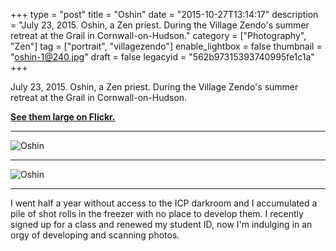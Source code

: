 +++
type = "post"
title = "Oshin"
date = "2015-10-27T13:14:17"
description = "July 23, 2015. Oshin, a Zen priest. During the Village Zendo's summer retreat at the Grail in Cornwall-on-Hudson."
category = ["Photography", "Zen"]
tag = ["portrait", "villagezendo"]
enable_lightbox = false
thumbnail = "oshin-1@240.jpg"
draft = false
legacyid = "562b97315393740995fe1c1a"
+++

<p>July 23, 2015. Oshin, a Zen priest. During the Village Zendo's summer retreat at the Grail in Cornwall-on-Hudson.</p>
<p><a href="https://www.flickr.com/photos/emptysquare/albums/72157657863640133"><strong>See them large on Flickr.</strong></a></p>
<hr />
<p><img style="display:block; margin-left:auto; margin-right:auto;" src="oshin-1.jpg" alt="Oshin" title="Oshin" /></p>
<hr />
<p><img style="display:block; margin-left:auto; margin-right:auto;" src="oshin-2.jpg" alt="Oshin" title="Oshin" /></p>
<hr />
<p>I went half a year without access to the ICP darkroom and I accumulated a pile of shot rolls in the freezer with no place to develop them. I recently signed up for a class and renewed my student ID, now I'm indulging in an orgy of developing and scanning photos.</p>

